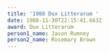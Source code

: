 ```yaml
---
title: '1988 Dux Litterarum '
date: 1988-11-30T22:15:41.663Z
award: Dux Litterarum
person1_name: Jason Rumney
person2_name: Rosemary Brown
---
```



